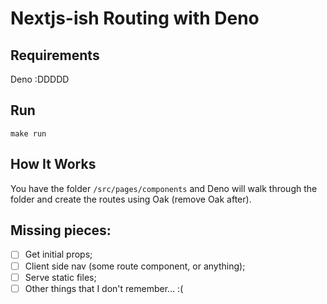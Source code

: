 # Nextjs-ish Routing with Deno

## Requirements
Deno :DDDDD

## Run
```make run```

## How It Works
You have the folder `/src/pages/components` and Deno will walk through the folder and create the routes using Oak (remove Oak after).

## Missing pieces:
- [ ] Get initial props;
- [ ] Client side nav (some route component, or anything);
- [ ] Serve static files;
- [ ] Other things that I don't remember… :(
